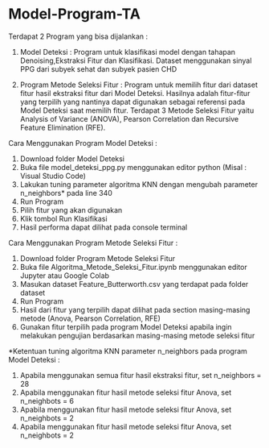 # Model-Program-TA

Terdapat 2 Program yang bisa dijalankan :

1) Model Deteksi : Program untuk klasifikasi model dengan tahapan Denoising,Ekstraksi Fitur dan Klasifikasi. Dataset menggunakan sinyal PPG dari subyek sehat dan subyek                    pasien CHD

2) Program Metode Seleksi Fitur : Program untuk memilih fitur dari dataset fitur hasil ekstraksi fitur dari Model Deteksi. Hasilnya adalah fitur-fitur yang terpilih yang                                   nantinya dapat digunakan sebagai referensi pada Model Deteksi saat memilih fitur.  Terdapat 3 Metode Seleksi Fitur yaitu Analysis of                                     Variance (ANOVA), Pearson Correlation dan Recursive Feature Elimination (RFE).


Cara Menggunakan Program Model Deteksi :

1) Download folder Model Deteksi
2) Buka file model_deteksi_ppg.py menggunakan editor python (Misal : Visual Studio Code)
3) Lakukan tuning parameter algoritma KNN dengan mengubah parameter n_neighbors* pada line 340
4) Run Program
5) Pilih fitur yang akan digunakan
6) Klik tombol Run Klasifikasi
7) Hasil performa dapat dilihat pada console terminal

Cara Menggunakan Program Metode Seleksi Fitur :
1) Download folder Program Metode Seleksi Fitur
2) Buka file Algoritma_Metode_Seleksi_Fitur.ipynb menggunakan editor Jupyter atau Google Colab
3) Masukan dataset Feature_Butterworth.csv yang terdapat pada folder dataset
4) Run Program
5) Hasil dari fitur yang terpilih dapat dilihat pada section masing-masing metode (Anova, Pearson Correlation, RFE)
6) Gunakan fitur terpilih pada program Model Deteksi apabila ingin melakukan pengujian berdasarkan masing-masing metode seleksi fitur

*Ketentuan tuning algoritma KNN parameter n_neighbors pada program Model Deteksi :
1) Apabila menggunakan semua fitur hasil ekstraksi fitur, set n_neighbors = 28
2) Apabila menggunakan fitur hasil metode seleksi fitur Anova, set n_neighbots = 6
3) Apabila menggunakan fitur hasil metode seleksi fitur Anova, set n_neighbots = 2
4) Apabila menggunakan fitur hasil metode seleksi fitur Anova, set n_neighbots = 2

